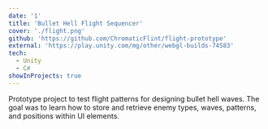 ```yaml
---
date: '1'
title: 'Bullet Hell Flight Sequencer'
cover: './flight.png'
github: 'https://github.com/ChromaticFlint/flight-prototype'
external: 'https://play.unity.com/mg/other/webgl-builds-74583'
tech:
  - Unity
  - C#
showInProjects: true
---
```


Prototype project to test flight patterns for designing bullet hell waves. The goal was to learn how to store and retrieve enemy types, waves, patterns, and positions within UI elements.
